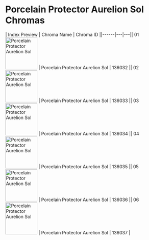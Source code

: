 # Porcelain Protector Aurelion Sol Chromas

| Index  Preview | Chroma Name | Chroma ID ||------|---|---|| 01  <img src='https://raw.communitydragon.org/latest/plugins/rcp-be-lol-game-data/global/default/v1/champion-chroma-images/136/136032.png' alt='Porcelain Protector Aurelion Sol' width='100'> | Porcelain Protector Aurelion Sol | 136032 || 02  <img src='https://raw.communitydragon.org/latest/plugins/rcp-be-lol-game-data/global/default/v1/champion-chroma-images/136/136033.png' alt='Porcelain Protector Aurelion Sol' width='100'> | Porcelain Protector Aurelion Sol | 136033 || 03  <img src='https://raw.communitydragon.org/latest/plugins/rcp-be-lol-game-data/global/default/v1/champion-chroma-images/136/136034.png' alt='Porcelain Protector Aurelion Sol' width='100'> | Porcelain Protector Aurelion Sol | 136034 || 04  <img src='https://raw.communitydragon.org/latest/plugins/rcp-be-lol-game-data/global/default/v1/champion-chroma-images/136/136035.png' alt='Porcelain Protector Aurelion Sol' width='100'> | Porcelain Protector Aurelion Sol | 136035 || 05  <img src='https://raw.communitydragon.org/latest/plugins/rcp-be-lol-game-data/global/default/v1/champion-chroma-images/136/136036.png' alt='Porcelain Protector Aurelion Sol' width='100'> | Porcelain Protector Aurelion Sol | 136036 || 06  <img src='https://raw.communitydragon.org/latest/plugins/rcp-be-lol-game-data/global/default/v1/champion-chroma-images/136/136037.png' alt='Porcelain Protector Aurelion Sol' width='100'> | Porcelain Protector Aurelion Sol | 136037 |